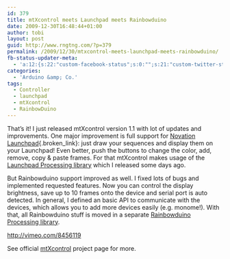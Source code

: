 ```yaml
---
id: 379
title: mtXcontrol meets Launchpad meets Rainbowduino
date: 2009-12-30T16:48:44+01:00
author: tobi
layout: post
guid: http://www.rngtng.com/?p=379
permalink: /2009/12/30/mtxcontrol-meets-launchpad-meets-rainbowduino/
fb-status-updater-meta:
  - 'a:12:{s:22:"custom-facebook-status";s:0:"";s:21:"custom-twitter-status";s:0:"";s:21:"custom-myspace-status";s:0:"";s:19:"custom-myspace-mood";s:0:"";s:25:"fb-push-as-profile-status";s:0:"";s:23:"fb-push-as-profile-link";s:0:"";s:23:"fb-push-as-page1-status";s:0:"";s:21:"fb-push-as-page1-link";s:0:"";s:14:"fb-share-image";s:0:"";s:7:"tw-push";s:1:"1";s:7:"ms-push";s:0:"";s:4:"push";s:1:"1";}'
categories:
  - 'Arduino &amp; Co.'
tags:
  - Controller
  - launchpad
  - mtXcontrol
  - RainbowDuino
---
```

That&#8217;s it! I just released mtXcontrol version 1.1 with lot of updates and improvements. One major improvement is full support for [Novation Launchpad](http://www.novationmusic.com/products/launchpad){.broken_link}: just draw your sequences and display them on your Launchpad! Even better, push the buttons to change the color, add, remove, copy & paste frames. For that mtXcontrol makes usage of the [Launchpad Processing library](http://rngtng.github.com/launchpad) which I released some days ago.

But Rainbowduino support improved as well. I fixed lots of bugs and implemented requested features. Now you can control the display brightness, save up to 10 frames onto the device and serial port is auto detected. In general, I defined an basic API to communicate with the devices, which allows you to add more devices easily (e.g. monome!). With that, all Rainbowduino stuff is moved in a separate [Rainbowduino Processing library](http://rngtng.github.com/rainbowduino). 

<http://vimeo.com/8456119>

See official [mtXcontrol](http://www.rngtng.com/mtXcontrol) project page for more.